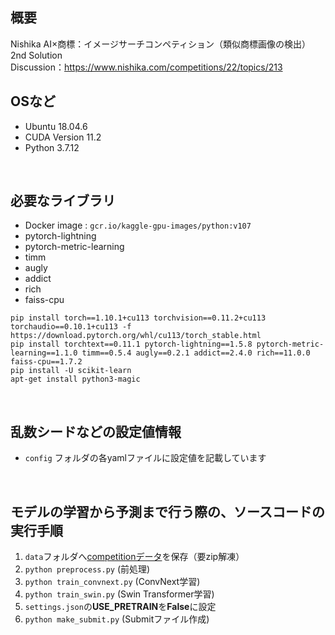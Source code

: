 ## 概要
Nishika  AI×商標：イメージサーチコンペティション（類似商標画像の検出）  
2nd Solution  
Discussion：https://www.nishika.com/competitions/22/topics/213

## OSなど
- Ubuntu 18.04.6
- CUDA Version 11.2
- Python 3.7.12

<br>

## 必要なライブラリ
- Docker image : `gcr.io/kaggle-gpu-images/python:v107`
- pytorch-lightning
- pytorch-metric-learning
- timm
- augly
- addict
- rich
- faiss-cpu
```
pip install torch==1.10.1+cu113 torchvision==0.11.2+cu113 torchaudio==0.10.1+cu113 -f https://download.pytorch.org/whl/cu113/torch_stable.html
pip install torchtext==0.11.1 pytorch-lightning==1.5.8 pytorch-metric-learning==1.1.0 timm==0.5.4 augly==0.2.1 addict==2.4.0 rich==11.0.0 faiss-cpu==1.7.2
pip install -U scikit-learn
apt-get install python3-magic
```

<br>

## 乱数シードなどの設定値情報
- `config` フォルダの各yamlファイルに設定値を記載しています

<br>

## モデルの学習から予測まで行う際の、ソースコードの実行手順
1. `data`フォルダへ[competitionデータ](https://www.nishika.com/competitions/22/data)を保存（要zip解凍）
2. `python preprocess.py` (前処理)
3. `python train_convnext.py` (ConvNext学習)
4. `python train_swin.py` (Swin Transformer学習)
5. `settings.json`の**USE_PRETRAIN**を**False**に設定
6. `python make_submit.py` (Submitファイル作成)
